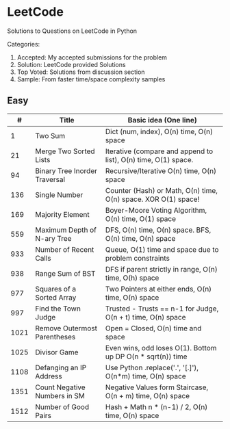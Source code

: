 # LeetCode

Solutions to Questions on LeetCode in Python

Categories:

1. Accepted: My accepted submissions for the problem
2. Solution: LeetCode provided Solutions
3. Top Voted: Solutions from discussion section
4. Sample: From faster time/space complexity samples

## Easy

| #    | Title                         | Basic idea (One line)                                          |
| ---- | ----------------------------- | -------------------------------------------------------------- |
| 1    | Two Sum                       | Dict (num, index), O(n) time, O(n) space                       |
| 21   | Merge Two Sorted Lists        | Iterative (compare and append to list), O(n) time, O(1) space. |
| 94   | Binary Tree Inorder Traversal | Recursive/Iterative O(n) time, O(n) space                      |
| 136  | Single Number                 | Counter (Hash) or Math, O(n) time, O(n) space. XOR O(1) space! |
| 169  | Majority Element              | Boyer-Moore Voting Algorithm, O(n) time, O(1) space            |
| 559  | Maximum Depth of N-ary Tree   | DFS, O(n) time, O(n) space. BFS, O(n) time, O(n) space         |
| 933  | Number of Recent Calls        | Queue, O(1) time and space due to problem constraints          |
| 938  | Range Sum of BST              | DFS if parent strictly in range, O(n) time, O(h) space         |
| 977  | Squares of a Sorted Array     | Two Pointers at either ends, O(n) time, O(n) space             |
| 997  | Find the Town Judge           | Trusted - Trusts == n-1 for Judge, O(n + t) time, O(n) space   |
| 1021 | Remove Outermost Parentheses  | Open = Closed, O(n) time and space                             |
| 1025 | Divisor Game                  | Even wins, odd loses O(1). Bottom up DP O(n \* sqrt(n)) time   |
| 1108 | Defanging an IP Address       | Use Python .replace('.', '[.]'), O(n\*m) time, O(n) space      |
| 1351 | Count Negative Numbers in SM  | Negative Values form Staircase, O(n + m) time, O(n) space      |
| 1512 | Number of Good Pairs          | Hash + Math n \* (n-1) / 2, O(n) time, O(n) space              |
